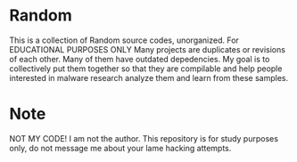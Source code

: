 # Random
This is a collection of Random source codes, unorganized. For EDUCATIONAL PURPOSES ONLY  Many projects are duplicates or revisions of each other. Many of them have outdated depedencies. My goal is to collectively put them together so that they are compilable and help people interested in malware research analyze them and learn from these samples.




# Note




NOT MY CODE! I am not the author. This repository is for study purposes only, do not message me about your lame hacking attempts.


